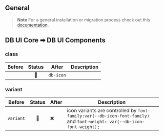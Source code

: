 ## General

> **Note**
> For a general installation or migration process check out
> this [documentation](https://www.npmjs.com/package/@db-ui/components).

## DB UI Core ➡ DB UI Components

### class

| Before | Status | After     | Description |
| ------ | :----: | --------- | ----------- |
|        |   🔁   | `db-icon` |             |

### variant

| Before    | Status | After | Description                                                                                                             |
| --------- | :----: | ----- | ----------------------------------------------------------------------------------------------------------------------- |
| `variant` |   🔁   | ❌    | icon variants are controlled by `font-family:var(--db-icon-font-family)` and `font-weight: var(--db-icon-font-weight);` |
